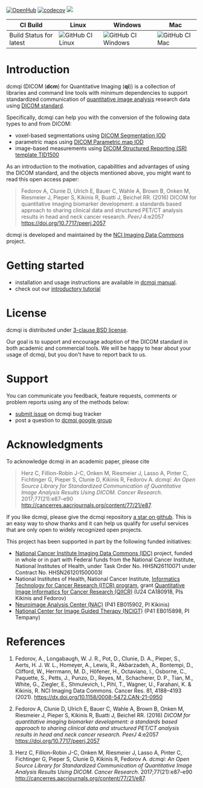 [![OpenHub](https://www.openhub.net/p/dcmqi/widgets/project_thin_badge.gif)](https://www.openhub.net/p/dcmqi) [![codecov](https://codecov.io/gh/QIICR/dcmqi/branch/master/graph/badge.svg)](https://codecov.io/gh/QIICR/dcmqi)
[![](https://img.shields.io/docker/pulls/qiicr/dcmqi.svg?maxAge=604800)](https://hub.docker.com/r/qiicr/dcmqi)

| CI Build     | Linux | Windows | Mac |
|--------------|-------|---------|-----|
| Build Status for latest | ![GitHub CI Linux](https://github.com/QIICR/dcmqi/actions/workflows/cmake-linux.yml/badge.svg) | ![GitHub CI Windows](https://github.com/QIICR/dcmqi/actions/workflows/cmake-win.yml/badge.svg) | ![GitHub CI Mac](https://github.com/QIICR/dcmqi/actions/workflows/cmake-macos.yml/badge.svg)


# Introduction

dcmqi (DICOM (**dcm**) for Quantitative Imaging (**qi**)) is a collection of libraries and command line tools with minimum dependencies to support standardized communication of [quantitative image analysis](http://journals.sagepub.com/doi/pdf/10.1177/0962280214537333) research data using [DICOM standard](https://en.wikipedia.org/wiki/DICOM).

Specifically, dcmqi can help you with the conversion of the following data types to and from DICOM:
* voxel-based segmentations using [DICOM Segmentation IOD](http://dicom.nema.org/medical/dicom/current/output/chtml/part03/sect_A.51.html)
* parametric maps using [DICOM Parametric map IOD](http://dicom.nema.org/medical/dicom/current/output/chtml/part03/sect_A.75.html)
* image-based measurements using [DICOM Structured Reporting (SR) template TID1500](http://dicom.nema.org/medical/dicom/current/output/chtml/part16/chapter_A.html#sect_TID_1500)

As an introduction to the motivation, capabilities and advantages of using the DICOM standard, and the objects mentioned above, you might want to read this open access paper:

> Fedorov A, Clunie D, Ulrich E, Bauer C, Wahle A, Brown B, Onken M, Riesmeier J, Pieper S, Kikinis R, Buatti J, Beichel RR. (2016) DICOM for quantitative imaging biomarker development: a standards based approach to sharing clinical data and structured PET/CT analysis results in head and neck cancer research. *PeerJ* 4:e2057 https://doi.org/10.7717/peerj.2057

dcmqi is developed and maintained by the [NCI Imaging Data Commons](https://imaging.datacommons.cancer.gov) project.

# Getting started

* installation and usage instructions are available in [dcmqi manual](https://qiicr.gitbook.io/dcmqi-guide/).
* check out our [introductory tutorial](http://qiicr.org/dcmqi-guide/tutorials/intro.html)

# License

dcmqi is distributed under [3-clause BSD license](https://github.com/QIICR/dcmqi/blob/master/LICENSE.txt).

Our goal is to support and encourage adoption of the DICOM standard in both academic and commercial tools. We will be happy to hear about your usage of dcmqi, but you don't have to report back to us.

# Support

You can communicate you feedback, feature requests, comments or problem reports using any of the methods below:
* [submit issue](https://github.com/QIICR/dcmqi/issues/new) on dcmqi bug tracker
* post a question to [dcmqi google
  group](https://groups.google.com/forum/#!forum/dcmqi)

# Acknowledgments

To acknowledge dcmqi in an academic paper, please cite

> Herz C, Fillion-Robin J-C, Onken M, Riesmeier J, Lasso A, Pinter C, Fichtinger G, Pieper S, Clunie D, Kikinis R, Fedorov A.  _dcmqi: An Open Source Library for Standardized Communication of Quantitative Image Analysis Results Using DICOM_. *Cancer Research*. 2017;77(21):e87–e90 http://cancerres.aacrjournals.org/content/77/21/e87.

If you like dcmqi, please give the dcmqi repository [a star on github](https://help.github.com/articles/about-stars/). This is an easy way to show thanks and it can help us qualify for useful services that are only open to widely recognized open projects.

This project has been supported in part by the following funded initiatives:
* [National Cancer Institute Imaging Data Commons (IDC)](https://imaging.datacommons.cancer.gov) project, funded in whole or in part with Federal funds from the National Cancer Institute, National Institutes of Health, under Task Order No. HHSN26110071 under Contract No. HHSN261201500003l
* National Institutes of Health, National Cancer Institute, [Informatics Technology for Cancer Research (ITCR) program](https://itcr.nci.nih.gov/), grant [Quantitative Image Informatics for Cancer Research (QIICR)](http://qiicr.org) (U24 CA180918, PIs Kikinis and Fedorov)
* [Neuroimage Analysis Center (NAC)](http://nac.spl.harvard.edu/) (P41 EB015902, PI Kikinis)
* [National Center for Image Guided Therapy (NCIGT)](http://ncigt.org) (P41 EB015898, PI Tempany)

# References

1. Fedorov, A., Longabaugh, W. J. R., Pot, D., Clunie, D. A., Pieper, S., Aerts, H. J. W. L., Homeyer, A., Lewis, R., Akbarzadeh, A., Bontempi, D., Clifford, W., Herrmann, M. D., Höfener, H., Octaviano, I., Osborne, C., Paquette, S., Petts, J., Punzo, D., Reyes, M., Schacherer, D. P., Tian, M., White, G., Ziegler, E., Shmulevich, I., Pihl, T., Wagner, U., Farahani, K. & Kikinis, R. NCI Imaging Data Commons. Cancer Res. 81, 4188–4193 (2021). https://dx.doi.org/10.1158/0008-5472.CAN-21-0950

2. Fedorov A, Clunie D, Ulrich E, Bauer C, Wahle A, Brown B, Onken M, Riesmeier J, Pieper S, Kikinis R, Buatti J, Beichel RR. (2016) _DICOM for quantitative imaging biomarker development: a standards based approach to sharing clinical data and structured PET/CT analysis results in head and neck cancer research._ *PeerJ* 4:e2057 https://doi.org/10.7717/peerj.2057

3. Herz C, Fillion-Robin J-C, Onken M, Riesmeier J, Lasso A, Pinter C, Fichtinger G, Pieper S, Clunie D, Kikinis R, Fedorov A.  _dcmqi: An Open Source Library for Standardized Communication of Quantitative Image Analysis Results Using DICOM_. *Cancer Research*. 2017;77(21):e87–e90 http://cancerres.aacrjournals.org/content/77/21/e87.
